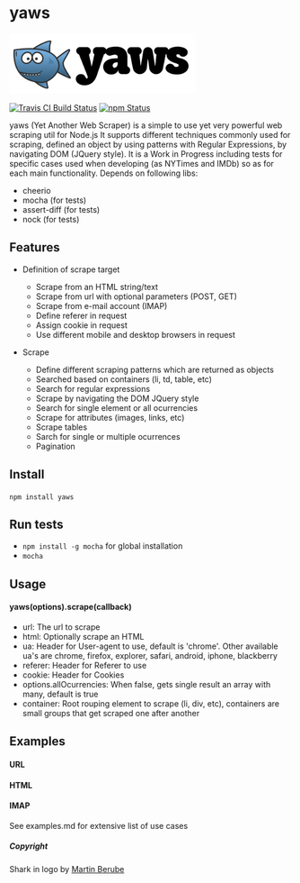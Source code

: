 yaws
===========

![yaws logo](https://raw.githubusercontent.com/ivansabik/yaws/master/doc/yaws.png)

[![Travis CI Build Status](https://travis-ci.org/ivansabik/yaws.svg)](https://travis-ci.org/ivansabik/yaws)
[![npm Status](https://img.shields.io/npm/v/yaws.svg)](http://libraries.io/npm/yaws)

yaws (Yet Another Web Scraper) is a simple to use yet very powerful web scraping util for Node.js
It supports different techniques commonly used for scraping, defined an object by using patterns with Regular Expressions, by navigating DOM (JQuery style).
It is a Work in Progress including tests for specific cases used when developing (as NYTimes and IMDb) so as for each main functionality.
Depends on following libs:

- cheerio
- mocha (for tests)
- assert-diff (for tests)
- nock (for tests)

## Features

- Definition of scrape target
    - Scrape from an HTML string/text
    - Scrape from url with optional parameters (POST, GET)
    - Scrape from e-mail account (IMAP)
    - Define referer in request
    - Assign cookie in request
    - Use different mobile and desktop browsers in request
    
- Scrape
    - Define different scraping patterns which are returned as objects
    - Searched based on containers (li, td, table, etc)
    - Search for regular expressions
    - Scrape by navigating the DOM JQuery style
    - Search for single element or all ocurrencies
    - Scrape for attributes (images, links, etc)
    - Scrape tables
    - Sarch for single or multiple ocurrences
    - Pagination

## Install

`npm install yaws`

## Run tests

 - `npm install -g mocha` for global installation
 - `mocha`

## Usage

#### yaws(options).scrape(callback)

 - url: The url to scrape
 - html: Optionally scrape an HTML
 - ua: Header for User-agent to use, default is 'chrome'. Other available ua's are chrome, firefox, explorer, safari, android, iphone, blackberry
 - referer: Header for Referer to use
 - cookie: Header for Cookies
 - options.allOcurrencies: When false, gets single result an array with many, default is true
 - container: Root rouping element to scrape (li, div, etc), containers are small groups that get scraped one after another

## Examples

#### URL

#### HTML

#### IMAP

See examples.md for extensive list of use cases

##### Copyright

Shark in logo by [Martin Berube](http://www.how-to-draw-funny-cartoons.com/)
